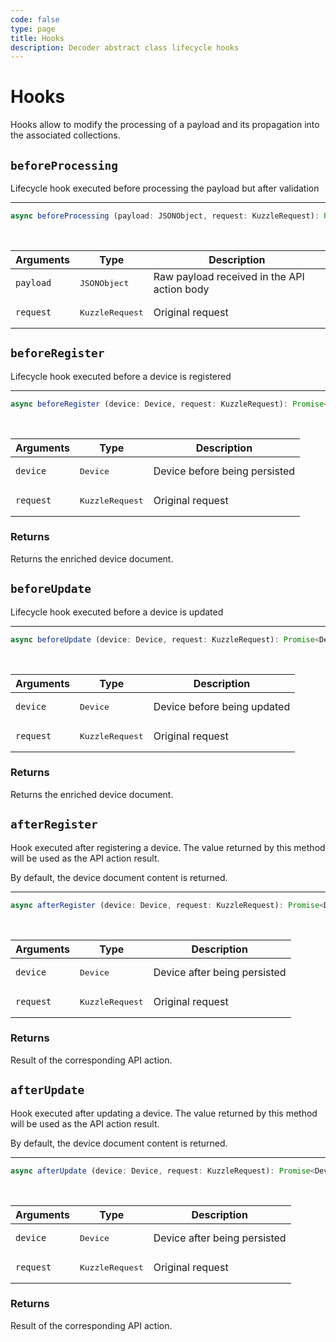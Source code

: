```yaml
---
code: false
type: page
title: Hooks
description: Decoder abstract class lifecycle hooks
---
```


# Hooks

Hooks allow to modify the processing of a payload and its propagation into the associated collections.

## `beforeProcessing`

Lifecycle hook executed before processing the payload but after validation

---

```ts
async beforeProcessing (payload: JSONObject, request: KuzzleRequest): Promise<void>
```

<br/>

| Arguments | Type                     | Description                                 |
|-----------|--------------------------|---------------------------------------------|
| `payload` | <pre>JSONObject</pre>    | Raw payload received in the API action body |
| `request` | <pre>KuzzleRequest</pre> | Original request                            |

## `beforeRegister`

Lifecycle hook executed before a device is registered

---

```ts
async beforeRegister (device: Device, request: KuzzleRequest): Promise<Device>
```

<br/>

| Arguments | Type                     | Description                   |
|-----------|--------------------------|-------------------------------|
| `device`  | <pre>Device</pre>        | Device before being persisted |
| `request` | <pre>KuzzleRequest</pre> | Original request              |

### Returns

Returns the enriched device document.

## `beforeUpdate`

Lifecycle hook executed before a device is updated

---

```ts
async beforeUpdate (device: Device, request: KuzzleRequest): Promise<Device>
```

<br/>

| Arguments | Type                     | Description                 |
|-----------|--------------------------|-----------------------------|
| `device`  | <pre>Device</pre>        | Device before being updated |
| `request` | <pre>KuzzleRequest</pre> | Original request            |

### Returns

Returns the enriched device document.

## `afterRegister`

Hook executed after registering a device.
The value returned by this method will be used as the API action result.

By default, the device document content is returned.

---

```ts
async afterRegister (device: Device, request: KuzzleRequest): Promise<Device>
```

<br/>

| Arguments | Type                     | Description                  |
|-----------|--------------------------|------------------------------|
| `device`  | <pre>Device</pre>        | Device after being persisted |
| `request` | <pre>KuzzleRequest</pre> | Original request             |

### Returns

Result of the corresponding API action.

## `afterUpdate`

Hook executed after updating a device.
The value returned by this method will be used as the API action result.

By default, the device document content is returned.

---

```ts
async afterUpdate (device: Device, request: KuzzleRequest): Promise<Device>
```

<br/>

| Arguments | Type                     | Description                  |
|-----------|--------------------------|------------------------------|
| `device`  | <pre>Device</pre>        | Device after being persisted |
| `request` | <pre>KuzzleRequest</pre> | Original request             |

### Returns

Result of the corresponding API action.
